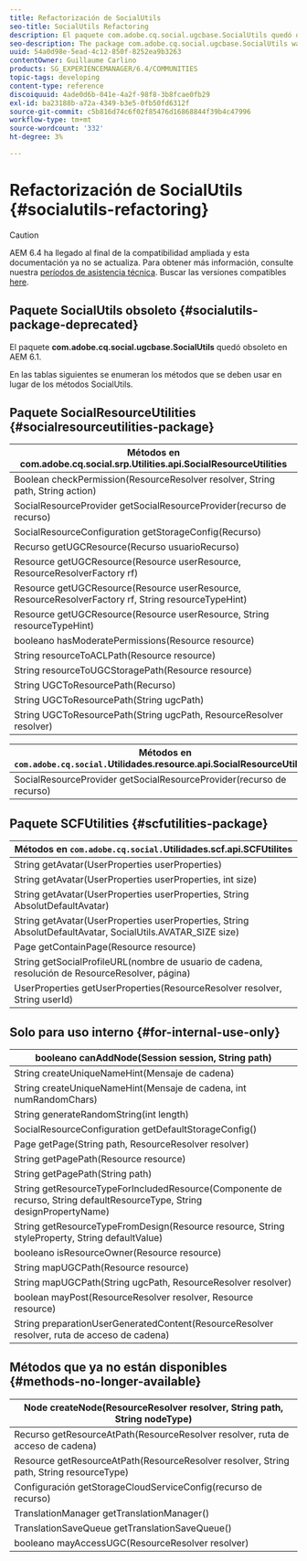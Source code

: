 ```yaml
---
title: Refactorización de SocialUtils
seo-title: SocialUtils Refactoring
description: El paquete com.adobe.cq.social.ugcbase.SocialUtils quedó obsoleto en AEM 6.1
seo-description: The package com.adobe.cq.social.ugcbase.SocialUtils was deprecated in AEM 6.1
uuid: 54a0d98e-5ead-4c12-850f-8252ea9b3263
contentOwner: Guillaume Carlino
products: SG_EXPERIENCEMANAGER/6.4/COMMUNITIES
topic-tags: developing
content-type: reference
discoiquuid: 4ade0d6b-041e-4a2f-98f8-3b8fcae0fb29
exl-id: ba23188b-a72a-4349-b3e5-0fb50fd6312f
source-git-commit: c5b816d74c6f02f85476d16868844f39b4c47996
workflow-type: tm+mt
source-wordcount: '332'
ht-degree: 3%

---
```


# Refactorización de SocialUtils {#socialutils-refactoring}

>[!CAUTION]
>
>AEM 6.4 ha llegado al final de la compatibilidad ampliada y esta documentación ya no se actualiza. Para obtener más información, consulte nuestra [períodos de asistencia técnica](https://helpx.adobe.com/es/support/programs/eol-matrix.html). Buscar las versiones compatibles [here](https://experienceleague.adobe.com/docs/).

## Paquete SocialUtils obsoleto {#socialutils-package-deprecated}

El paquete **com.adobe.cq.social.ugcbase.SocialUtils** quedó obsoleto en AEM 6.1.

En las tablas siguientes se enumeran los métodos que se deben usar en lugar de los métodos SocialUtils.

## Paquete SocialResourceUtilities  {#socialresourceutilities-package}

| Métodos en com.adobe.cq.social.srp.Utilities.api.SocialResourceUtilities |
|---|
| Boolean checkPermission(ResourceResolver resolver, String path, String action) |  |
| SocialResourceProvider getSocialResourceProvider(recurso de recurso) |  |
| SocialResourceConfiguration getStorageConfig(Recurso) |  |
| Recurso getUGCResource(Recurso usuarioRecurso) |  |
| Resource getUGCResource(Resource userResource, ResourceResolverFactory rf) | nuevo |
| Resource getUGCResource(Resource userResource, ResourceResolverFactory rf, String resourceTypeHint) | nuevo |
| Resource getUGCResource(Resource userResource, String resourceTypeHint) |  |
| booleano hasModeratePermissions(Resource resource) |  |
| String resourceToACLPath(Resource resource) |  |
| String resourceToUGCStoragePath(Resource resource) | reemplaza a String resourceToUGCPath(Resource resource) |
| String UGCToResourcePath(Recurso) |  |
| String UGCToResourcePath(String ugcPath) | firma de método cambiada |
| String UGCToResourcePath(String ugcPath, ResourceResolver resolver) | nuevo |

| Métodos en `com.adobe.cq.social.`Utilidades.resource.api.SocialResourceUtilities |
|---|
| SocialResourceProvider getSocialResourceProvider(recurso de recurso) | reemplaza a SocialResourceProvider getConfiectedProvider(Resource resource) |

## Paquete SCFUtilities {#scfutilities-package}

| Métodos en `com.adobe.cq.social.`Utilidades.scf.api.SCFUtilites |
|---|
| String getAvatar(UserProperties userProperties) |
| String getAvatar(UserProperties userProperties, int size) |
| String getAvatar(UserProperties userProperties, String AbsolutDefaultAvatar) |
| String getAvatar(UserProperties userProperties, String AbsolutDefaultAvatar, SocialUtils.AVATAR_SIZE size) |
| Page getContainPage(Resource resource) |
| String getSocialProfileURL(nombre de usuario de cadena, resolución de ResourceResolver, página) |
| UserProperties getUserProperties(ResourceResolver resolver, String userId) |

## Solo para uso interno {#for-internal-use-only}

| booleano canAddNode(Session session, String path) |
|---|
| String createUniqueNameHint(Mensaje de cadena) |
| String createUniqueNameHint(Mensaje de cadena, int numRandomChars) |
| String generateRandomString(int length) |
| SocialResourceConfiguration getDefaultStorageConfig() |
| Page getPage(String path, ResourceResolver resolver) |
| String getPagePath(Resource resource) |
| String getPagePath(String path) |
| String getResourceTypeForIncludedResource(Componente de recurso, String defaultResourceType, String designPropertyName) |
| String getResourceTypeFromDesign(Resource resource, String styleProperty, String defaultValue) |
| booleano isResourceOwner(Resource resource) |
| String mapUGCPath(Resource resource) |
| String mapUGCPath(String ugcPath, ResourceResolver resolver) |
| boolean mayPost(ResourceResolver resolver, Resource resource) |
| String preparationUserGeneratedContent(ResourceResolver resolver, ruta de acceso de cadena) |

## Métodos que ya no están disponibles {#methods-no-longer-available}

| Node createNode(ResourceResolver resolver, String path, String nodeType) |
|---|
| Recurso getResourceAtPath(ResourceResolver resolver, ruta de acceso de cadena) |
| Resource getResourceAtPath(ResourceResolver resolver, String path, String resourceType) |
| Configuración getStorageCloudServiceConfig(recurso de recurso) |
| TranslationManager getTranslationManager() |
| TranslationSaveQueue getTranslationSaveQueue() |
| booleano mayAccessUGC(ResourceResolver resolver) |
